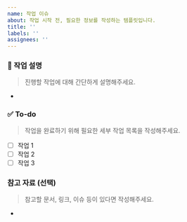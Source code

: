 ```yaml
---
name: 작업 이슈
about: 작업 시작 전, 필요한 정보를 작성하는 템플릿입니다.
title: ''
labels: ''
assignees: ''
---
```


### 💼 작업 설명
> 진행할 작업에 대해 간단하게 설명해주세요.

- 

### ✅ To-do
> 작업을 완료하기 위해 필요한 세부 작업 목록을 작성해주세요.

- [ ] 작업 1
- [ ] 작업 2
- [ ] 작업 3

### 참고 자료 (선택)
> 참고할 문서, 링크, 이슈 등이 있다면 작성해주세요.

- 